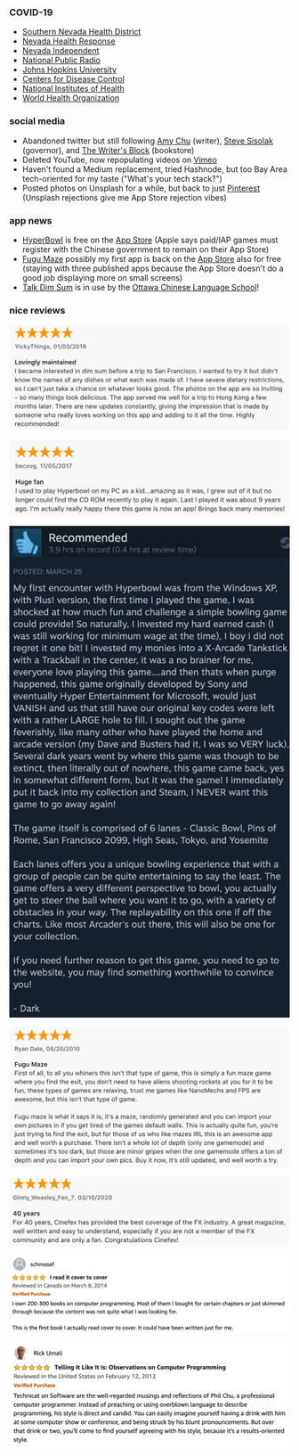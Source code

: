 ### COVID-19
* <a href="https://www.southernnevadahealthdistrict.org/">Southern Nevada Health District</a>
* <a href="https://nvhealthresponse.nv.gov/">Nevada Health Response</a>
* <a href="https://thenevadaindependent.com/coronavirus-data-nevada">Nevada Independent</a>
* <a href="https://www.npr.org/sections/health-shots/2020/09/01/816707182/map-tracking-the-spread-of-the-coronavirus-in-the-u-s">National Public Radio</a>
* <a href="https://coronavirus.jhu.edu/">Johns Hopkins University</a>
* <a href="https://www.cdc.gov/coronavirus/2019-nCoV/index.html">Centers for Disease Control</a>
* <a href="https://www.nih.gov/coronavirus">National Institutes of Health</a>
* <a href="https://www.who.int/emergencies/diseases/novel-coronavirus-2019">World Health Organization</a>

### social media
* Abandoned twitter but still following <a href="https://twitter.com/AmyChu">Amy Chu</a> (writer),
<a href="https://twitter.com/SteveSisolak">Steve Sisolak</a> (governor), and
<a href="https://twitter.com/writersblocklv">The Writer's Block</a> (bookstore)
* Deleted YouTube, now repopulating videos on <a href="https://vimeo.com/user127637069">Vimeo</a>
* Haven't found a Medium replacement, tried Hashnode, but too Bay Area tech-oriented for my taste ("What's your tech stack?")
* Posted photos on Unsplash for a while, but back to just <a href="https://www.pinterest.com/technicat/">Pinterest</a> (Unsplash rejections give me App Store rejection vibes)

### app news
* [HyperBowl](http://hyperbowl.fun/) is free on the [App Store](https://apps.apple.com/us/app/hyperbowl/id344209253) (Apple says paid/IAP games must register with the Chinese government to remain on their App Store)
* [Fugu Maze](https://technicat.itch.io/fugumaze) possibly my first app is back on the [App Store](https://apps.apple.com/us/app/fugu-maze/id295808255) also for free (staying with three published apps because the App Store doesn't do a good job displaying more on small screens)
* [Talk Dim Sum](http://talkdimsum.com/) is in use by the [Ottawa Chinese Language School](https://www.ocls-ottawa.ca/)!

### nice reviews

<!-- [![talkdimsum review](/images/talkdimsum/appstore/talkdimsum-4-18-2020.png)](https://apps.apple.com/us/app/talk-dim-sum/id953929066)
[![talkdimsum review](/images/talkdimsum/appstore/talkdimsum-3-12-2019.png)](https://apps.apple.com/us/app/talk-dim-sum/id953929066) -->
[![talkdimsum review](/images/talkdimsum/appstore/talkdimsum-1-03-2019.png)](https://apps.apple.com/us/app/talk-dim-sum/id953929066)
<!-- [![talkdimsum review](/images/talkdimsum/appstore/talkdimsum-7-10-2018.png)](https://apps.apple.com/us/app/talk-dim-sum/id953929066)
[![talkdimsum review](/images/talkdimsum/appstore/talkdimsum-3-15-2018.png)](https://apps.apple.com/us/app/talk-dim-sum/id953929066) -->

<!-- [![hyperbowl review](/images/hyperbowl/appstore/8-21-2020.png)](https://apps.apple.com/us/app/hyperbowl/id344209253)
[![hyperbowl review](/images/hyperbowl/appstore/3-23-2020.png)](https://apps.apple.com/us/app/hyperbowl/id344209253) -->
[![hyperbowl review](/images/hyperbowl/appstore/11-05-2017.png)](https://apps.apple.com/us/app/hyperbowl/id344209253)
<!-- [![hyperbowl review](/images/hyperbowl/appstore/1-20-2015.png)](https://apps.apple.com/us/app/hyperbowl/id344209253)
[![hyperbowl review](/images/hyperbowl/appstore/7-03-2014.png)](https://apps.apple.com/us/app/hyperbowl/id344209253)
[![hyperbowl review](/images/hyperbowl/appstore/4-29-2014.png)](https://apps.apple.com/us/app/hyperbowl/id344209253)
[![hyperbowl review](/images/hyperbowl/appstore/01-16-2013.png)](https://apps.apple.com/us/app/hyperbowl/id344209253)
[![hyperbowl review](/images/hyperbowl/appstore/3-19-2011.png)](https://apps.apple.com/us/app/hyperbowl/id344209253) -->

<!-- [![hyperbowl review](/images/hyperbowl/steam/11-8-2020.png)](https://store.steampowered.com/app/847530/HyperBowl/)
[![hyperbowl review](/images/hyperbowl/steam/10-31-2020.png)](https://store.steampowered.com/app/847530/HyperBowl/) -->
[![hyperbowl review](/images/hyperbowl/steam/3-26-2020.png)](https://store.steampowered.com/app/847530/HyperBowl/)
<!-- [![hyperbowl review](/images/hyperbowl/steam/12-1-2019.png)](https://store.steampowered.com/app/847530/HyperBowl/)
[![hyperbowl review](/images/hyperbowl/steam/8-31-2019.png)](https://store.steampowered.com/app/847530/HyperBowl/)
[![hyperbowl review](/images/hyperbowl/steam/10-3-2018.png)](https://store.steampowered.com/app/847530/HyperBowl/) -->

[![fugu maze review](/images/fugumaze/6-20-2010.png)](https://apps.apple.com/us/app/fugu-maze/id295808255)

[![cinefex review](/images/cinefex/appstore/3-10-2020.png)](https://apps.apple.com/us/app/cinefex/id512379220)

<!-- [![learnunity review](/images/learnunity/reviews/ivokunzler.png)](https://www.amazon.com/Learn-Unity-Development-Technology-Action/dp/1430248750) -->
<!-- [![learnunity review](/images/learnunity/reviews/vincenttse.png)](https://www.amazon.com/Learn-Unity-Development-Technology-Action/dp/1430248750) -->
[![learnunity review](/images/learnunity/reviews/shmosef.png)](https://www.amazon.com/Learn-Unity-Development-Technology-Action/dp/1430248750)

[![technicatonsoftware review](/images/technicatonsoftware/reviews/technicatonsoftwarereview.png)](https://smile.amazon.com/Technicat-Software-Philip-Chu/dp/1082483958)
